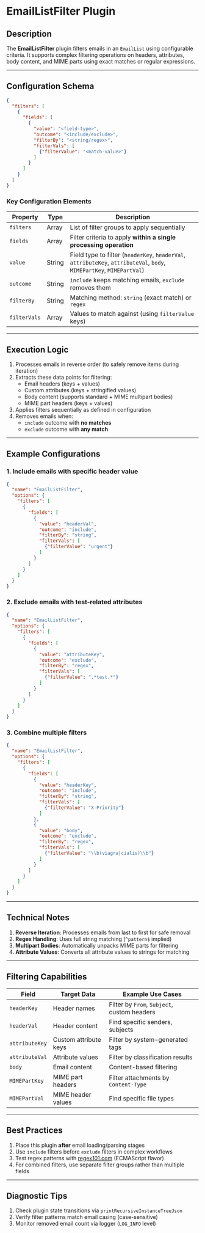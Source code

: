 # EmailListFilter Plugin

## Description
The **EmailListFilter** plugin filters emails in an `EmailList` using configurable criteria. It supports complex filtering operations on headers, attributes, body content, and MIME parts using exact matches or regular expressions.

---

## Configuration Schema
```json
{
  "filters": [
    {
      "fields": [
        {
          "value": "<field-type>",
          "outcome": "<include/exclude>",
          "filterBy": "<string/regex>",
          "filterVals": [
            {"filterValue": "<match-value>"}
          ]
        }
      ]
    }
  ]
}
```

### Key Configuration Elements

| Property | Type | Description |  
|----------|------|-------------|  
| `filters` | Array | List of filter groups to apply sequentially |  
| `fields` | Array | Filter criteria to apply **within a single processing operation** |  
| `value` | String | Field type to filter (`headerKey`, `headerVal`, `attributeKey`, `attributeVal`, `body`, `MIMEPartKey`, `MIMEPartVal`) |  
| `outcome` | String | `include` keeps matching emails, `exclude` removes them |  
| `filterBy` | String | Matching method: `string` (exact match) or `regex` |  
| `filterVals` | Array | Values to match against (using `filterValue` keys) |  

---

## Execution Logic
1. Processes emails in reverse order (to safely remove items during iteration)
2. Extracts these data points for filtering:
    - Email headers (keys + values)
    - Custom attributes (keys + stringified values)
    - Body content (supports standard + MIME multipart bodies)
    - MIME part headers (keys + values)
3. Applies filters sequentially as defined in configuration
4. Removes emails when:
    - `include` outcome with **no matches**
    - `exclude` outcome with **any match**

---

## Example Configurations

### 1. Include emails with specific header value
```json
{
  "name": "EmailListFilter",
  "options": {
    "filters": [
      {
        "fields": [
          {
            "value": "headerVal",
            "outcome": "include",
            "filterBy": "string",
            "filterVals": [
              {"filterValue": "urgent"}
            ]
          }
        ]
      }
    ]
  }
}
```

### 2. Exclude emails with test-related attributes
```json
{
  "name": "EmailListFilter",
  "options": {
    "filters": [
      {
        "fields": [
          {
            "value": "attributeKey",
            "outcome": "exclude",
            "filterBy": "regex",
            "filterVals": [
              {"filterValue": ".*test.*"}
            ]
          }
        ]
      }
    ]
  }
}
```

### 3. Combine multiple filters
```json
{
  "name": "EmailListFilter",
  "options": {
    "filters": [
      {
        "fields": [
          {
            "value": "headerKey",
            "outcome": "include",
            "filterBy": "string",
            "filterVals": [
              {"filterValue": "X-Priority"}
            ]
          },
          {
            "value": "body",
            "outcome": "exclude",
            "filterBy": "regex",
            "filterVals": [
              {"filterValue": "\\b(viagra|cialis)\\b"}
            ]
          }
        ]
      }
    ]
  }
}
```

---

## Technical Notes
1. **Reverse Iteration**: Processes emails from last to first for safe removal
2. **Regex Handling**: Uses full string matching (`^pattern$` implied)
3. **Multipart Bodies**: Automatically unpacks MIME parts for filtering
4. **Attribute Values**: Converts all attribute values to strings for matching

---

## Filtering Capabilities

| Field | Target Data | Example Use Cases |  
|-------|-------------|-------------------|  
| `headerKey` | Header names | Filter by `From`, `Subject`, custom headers |  
| `headerVal` | Header content | Find specific senders, subjects |  
| `attributeKey` | Custom attribute keys | Filter by system-generated tags |  
| `attributeVal` | Attribute values | Filter by classification results |  
| `body` | Email content | Content-based filtering |  
| `MIMEPartKey` | MIME part headers | Filter attachments by `Content-Type` |  
| `MIMEPartVal` | MIME header values | Find specific file types |  

---

## Best Practices
1. Place this plugin **after** email loading/parsing stages
2. Use `include` filters before `exclude` filters in complex workflows
3. Test regex patterns with [regex101.com](https://regex101.com/) (ECMAScript flavor)
4. For combined filters, use separate filter groups rather than multiple fields

---

## Diagnostic Tips
1. Check plugin state transitions via `printRecursiveInstanceTreeJson`
2. Verify filter patterns match email casing (case-sensitive)
3. Monitor removed email count via logger (`LOG_INFO` level)
